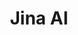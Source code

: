 ---
blog: https://jina.ai/#/blog
codehost: https://github.com/https://github.com/jina-ai
linkedin: https://www.linkedin.com/company/jinaai
logohandle: jinaai
sort: jina
title: Jina AI
twitter: https://x.com/JinaAI_
website: https://jina.ai/#/
---